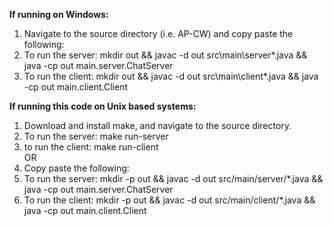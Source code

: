 **If running on Windows:**
1. Navigate to the source directory (i.e. AP-CW) and copy paste the following:
2. To run the server: mkdir out && javac -d out src\main\server\*.java && java -cp out main.server.ChatServer
3. To run the client: mkdir out && javac -d out src\main\client\*.java && java -cp out main.client.Client


**If running this code on Unix based systems:**
1. Download and install make, and navigate to the source directory.
2. To run the server: make run-server
3. to run the client: make run-client\
OR
4. Copy paste the following:
5. To run the server: mkdir -p out && javac -d out src/main/server/*.java && java -cp out main.server.ChatServer
6. To run the client: mkdir -p out && javac -d out src/main/client/*.java && java -cp out main.client.Client
